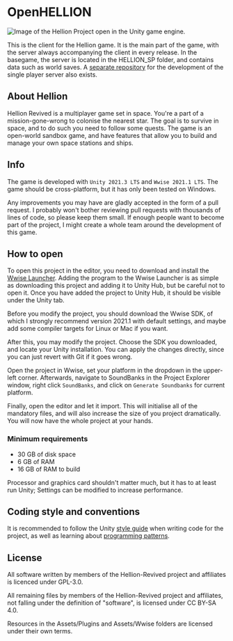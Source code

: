 # OpenHELLION
![Image of the Hellion Project open in the Unity game engine.](https://user-images.githubusercontent.com/37084190/196989422-4079d0fe-c16a-416b-80f7-27df3077c366.png)

This is the client for the Hellion game. It is the main part of the game, with the server always accompanying the client in every release.
In the basegame, the server is located in the HELLION_SP folder, and contains data such as world saves.
A [separate repository](https://github.com/Hellion-Revived/Hellion_SP) for the development of the single player server also exists.

## About Hellion
Hellion Revived is a multiplayer game set in space. You're a part of a mission-gone-wrong to colonise the nearest star. The goal is to survive in space, and to do such you need to follow some quests. The game is an open-world sandbox game, and have features that allow you to build and manage your own space stations and ships.

## Info
The game is developed with `Unity 2021.3 LTS` and `Wwise 2021.1 LTS`. The game should be cross-platform, but it has only been tested on Windows.

Any improvements you may have are gladly accepted in the form of a pull request. I probably won't bother reviewing pull requests with thousands of lines of code, so please keep them small. If enough people want to become part of the project, I might create a whole team around the development of this game.

## How to open
To open this project in the editor, you need to download and install the [Wwise Launcher](https://www.audiokinetic.com/download/). Adding the program to the Wwise Launcher is as simple as downloading this project and adding it to Unity Hub, but be careful not to open it. Once you have added the project to Unity Hub, it should be visible under the Unity tab.

Before you modify the project, you should download the Wwise SDK, of which I strongly recommend version 2021.1 with default settings, and maybe add some compiler targets for Linux or Mac if you want.

After this, you may modify the project. Choose the SDK you downloaded, and locate your Unity installation. You can apply the changes directly, since you can just revert with Git if it goes wrong.

Open the project in Wwise, set your platform in the dropdown in the upper-left corner. Afterwards, navigate to SoundBanks in the Project Explorer window, right click `SoundBanks`, and click on `Generate Soundbanks` for current platform.

Finally, open the editor and let it import. This will initialise all of the mandatory files, and will also increase the size of you project dramatically.
You will now have the whole project at your hands.

### Minimum requirements
* 30 GB of disk space
* 6 GB of RAM
* 16 GB of RAM to build

Processor and graphics card shouldn't matter much, but it has to at least run Unity; Settings can be modified to increase performance.

## Coding style and conventions
It is recommended to follow the Unity [style guide](https://resources.unity.com/games/create-code-style-guide-e-book) when writing code for the project, as well as learning about [programming patterns](https://resources.unity.com/games/level-up-your-code-with-game-programming-patterns).

## License
All software written by members of the Hellion-Revived project and affiliates is licenced under GPL-3.0.

All remaining files by members of the Hellion-Revived project and affiliates, not falling under the definition of "software", is licensed under CC BY-SA 4.0.

Resources in the Assets/Plugins and Assets/Wwise folders are licensed under their own terms.
